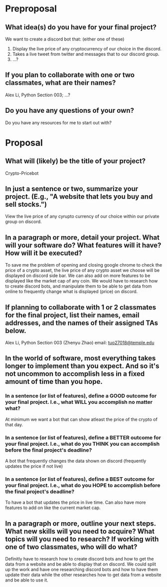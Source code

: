 # Preproposal

## What idea(s) do you have for your final project?

We want to create a discord bot that: (either one of these)
1) Display the live price of any cryptocurrency of our choice in the discord. 
2) Takes a live tweet from twitter and messages that to our discord group.
3) ...?

## If you plan to collaborate with one or two classmates, what are their names?

Alex Li, Python Section 003; ...?

## Do you have any questions of your own?

Do you have any resources for me to start out with?

# Proposal

## What will (likely) be the title of your project?
Crypto-Pricebot

## In just a sentence or two, summarize your project. (E.g., "A website that lets you buy and sell stocks.")

View the live price of any cyrupto currency of our choice within our private group on discord.

## In a paragraph or more, detail your project. What will your software do? What features will it have? How will it be executed?

To save me the problem of opening and closing google chrome to check the price of a crypto asset, the live price of any crypto asset we choose will be displayed on discord side bar. We can also add on more features to be displayed like the market cap of any coin. We would have to research how to create discord bots, and manipulate them to be able to get data from online to frequently change what is displayed (price) on discord. 

## If planning to collaborate with 1 or 2 classmates for the final project, list their names, email addresses, and the names of their assigned TAs below.

Alex Li, Python Section 003 (Zhenyu Zhao) email: tuo27018@temple.edu

## In the world of software, most everything takes longer to implement than you expect. And so it's not uncommon to accomplish less in a fixed amount of time than you hope.

### In a sentence (or list of features), define a GOOD outcome for your final project. I.e., what WILL you accomplish no matter what?

At minimum we want a bot that can show atleast the price of the crypto of that day.  

### In a sentence (or list of features), define a BETTER outcome for your final project. I.e., what do you THINK you can accomplish before the final project's deadline?

A bot that frequently changes the data shown on discord (frequently updates the price if not live)

### In a sentence (or list of features), define a BEST outcome for your final project. I.e., what do you HOPE to accomplish before the final project's deadline?

To have a bot that updates the price in live time. Can also have more features to add on like the current market cap.

## In a paragraph or more, outline your next steps. What new skills will you need to acquire? What topics will you need to research? If working with one of two classmates, who will do what?

Definitly have to research how to create discord bots and how to get the data from a website and be able to display that on discord. We could split up the work and have one researching discord bots and how to have them update their data while the other researches how to get data from a website and be able to use it.
